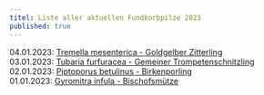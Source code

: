 ```yaml
---
titel: Liste aller aktuellen Fundkorbpilze 2023
published: true
---
```

04.01.2023: [Tremella mesenterica - Goldgelber Zitterling](/pilze/tremella-mesenterica-goldgelber-zitterling)  
03.01.2023: [Tubaria furfuracea - Gemeiner Trompetenschnitzling](/pilze/tubaria-furfuracea-gemeiner-trompetenschnitzling)\
02.01.2023: [Piptoporus betulinus - Birkenporling](/pilze/piptoporus-betulinus-birkenporling)\
01.01.2023: [Gyromitra infula - Bischofsmütze](/pilze/gyromitra-infula-bischofsmütze)